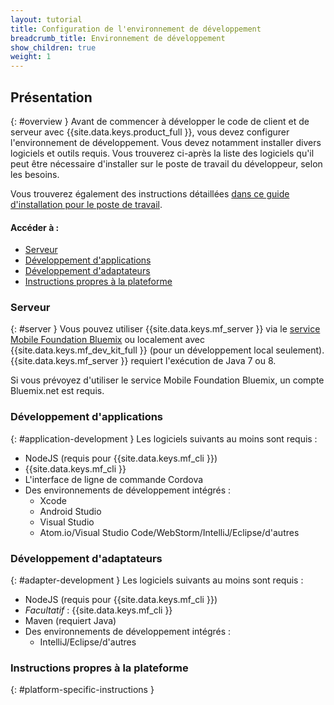 ```yaml
---
layout: tutorial
title: Configuration de l'environnement de développement
breadcrumb_title: Environnement de développement
show_children: true
weight: 1
---
```

<!-- NLS_CHARSET=UTF-8 -->
## Présentation
{: #overview }
Avant de commencer à développer le code de client et de serveur avec
{{site.data.keys.product_full }}, vous devez configurer l'environnement de
développement. Vous devez notamment installer divers logiciels et outils requis. Vous
trouverez ci-après la liste des logiciels qu'il peut être nécessaire d'installer sur le
poste de travail du développeur, selon les besoins. 

Vous trouverez également des instructions détaillées
[dans ce guide d'installation pour le poste de
travail](mobilefirst/installation-guide/).

#### Accéder à :

* [Serveur](#server)
* [Développement d'applications](#application-development)
* [Développement d'adaptateurs](#adapter-development)
* [Instructions propres à
la plateforme](#platform-specific-instructions)

### Serveur
{: #server }
Vous pouvez utiliser {{site.data.keys.mf_server }} via le
[service Mobile Foundation
Bluemix](../../bluemix/using-mobile-foundation) ou localement avec {{site.data.keys.mf_dev_kit_full }} (pour un
développement local seulement). {{site.data.keys.mf_server }} requiert
l'exécution de Java 7 ou 8. 

Si vous prévoyez d'utiliser le service Mobile Foundation
Bluemix, un compte Bluemix.net est requis. 

### Développement d'applications
{: #application-development }
Les logiciels suivants au moins sont requis : 

* NodeJS (requis pour {{site.data.keys.mf_cli }})
* {{site.data.keys.mf_cli }}
* L'interface de ligne de commande Cordova 
* Des environnements de développement intégrés : 
    - Xcode
    - Android Studio
    - Visual Studio
    - Atom.io/Visual Studio Code/WebStorm/IntelliJ/Eclipse/d'autres


### Développement d'adaptateurs 
{: #adapter-development }
Les logiciels suivants au moins sont requis : 

* NodeJS (requis pour {{site.data.keys.mf_cli }})
* *Facultatif* : {{site.data.keys.mf_cli }}
* Maven (requiert Java)
* Des environnements de développement intégrés : 
    - IntelliJ/Eclipse/d'autres 

### Instructions propres à la plateforme 
{: #platform-specific-instructions }
